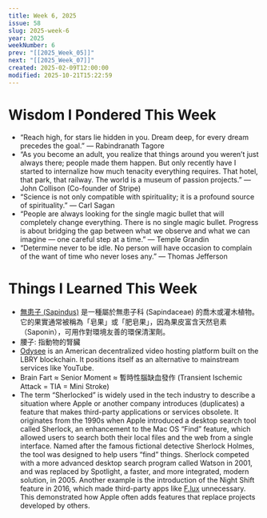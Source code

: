 ```yaml
---
title: Week 6, 2025
issue: 58
slug: 2025-week-6
year: 2025
weekNumber: 6
prev: "[[2025_Week_05]]"
next: "[[2025_Week_07]]"
created: 2025-02-09T12:00:00
modified: 2025-10-21T15:22:59
---
```


# Wisdom I Pondered This Week

* “Reach high, for stars lie hidden in you. Dream deep, for every dream precedes the goal.” — Rabindranath Tagore
* “As you become an adult, you realize that things around you weren’t just always there; people made them happen. But only recently have I started to internalize how much tenacity everything requires. That hotel, that park, that railway. The world is a museum of passion projects.” — John Collison (Co-founder of Stripe)
* “Science is not only compatible with spirituality; it is a profound source of spirituality.” — Carl Sagan
* “People are always looking for the single magic bullet that will completely change everything. There is no single magic bullet. Progress is about bridging the gap between what we observe and what we can imagine — one careful step at a time.” — Temple Grandin
* “Determine never to be idle. No person will have occasion to complain of the want of time who never loses any.” — Thomas Jefferson

# Things I Learned This Week

* [無患子 (Sapindus)](https://www.google.com/search?q=Sapindus) 是一種屬於無患子科 (Sapindaceae) 的喬木或灌木植物。它的果實通常被稱為「皂果」或「肥皂果」，因為果皮富含天然皂素 （Saponin），可用作對環境友善的環保清潔劑。
* 腰子: 指動物的腎臟
* [Odysee](https://odysee.com/) is an American decentralized video hosting platform built on the LBRY blockchain. It positions itself as an alternative to mainstream services like YouTube.
* Brain Fart ≈ Senior Moment ≈ 暫時性腦缺血發作 (Transient Ischemic Attack = TIA = Mini Stroke)
* The term “Sherlocked” is widely used in the tech industry to describe a situation where Apple or another company introduces (duplicates) a feature that makes third-party applications or services obsolete. It originates from the 1990s when Apple introduced a desktop search tool called Sherlock, an enhancement to the Mac OS “Find” feature, which allowed users to search both their local files and the web from a single interface. Named after the famous fictional detective Sherlock Holmes, the tool was designed to help users “find” things. Sherlock competed with a more advanced desktop search program called Watson in 2001, and was replaced by Spotlight, a faster, and more integrated, modern solution, in 2005. Another example is the introduction of the Night Shift feature in 2016, which made third-party apps like [F.lux](https://justgetflux.com/) unnecessary. This demonstrated how Apple often adds features that replace projects developed by others.

